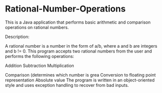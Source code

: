 # Rational-Number-Operations
This is a Java application that performs basic arithmetic and comparison operations on rational numbers.

Description:

A rational number is a number in the form of a/b, where a and b are integers and b != 0. This program accepts two rational numbers from the user and performs the following operations:

Addition
Subtraction
Multiplication

Comparison (determines which number is grea
Conversion to floating point representation
Absolute value
The program is written in an object-oriented style and uses exception handling to recover from bad inputs.
